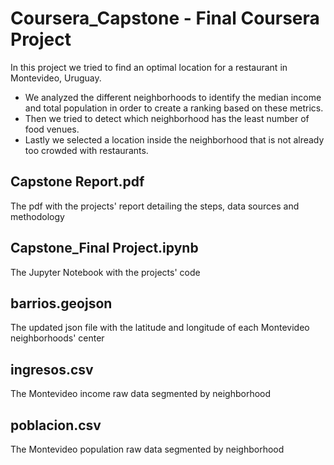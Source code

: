 # Coursera_Capstone - Final Coursera Project

In this project we tried to find an optimal location for a restaurant in Montevideo, Uruguay.
- We analyzed the different neighborhoods to identify the median income and total population in order to create a ranking based on these metrics. 
- Then we tried to detect which neighborhood has the least number of food venues.
- Lastly we selected a location inside the neighborhood that is not already too crowded with restaurants.


## Capstone Report.pdf
The pdf with the projects' report detailing the steps, data sources and methodology

## Capstone_Final Project.ipynb
The Jupyter Notebook with the projects' code

## barrios.geojson
The updated json file with the latitude and longitude of each Montevideo neighborhoods' center

## ingresos.csv
The Montevideo income raw data segmented by neighborhood

## poblacion.csv
The Montevideo population raw data segmented by neighborhood 
